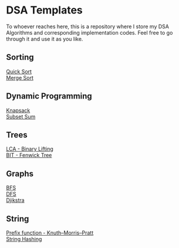 # DSA Templates
To whoever reaches here, this is a repository where I store my DSA Algorithms and corresponding implementation codes. Feel free to go through it and use it as you like.

## Sorting
[Quick Sort](https://github.com/M-Manas-s/DSA_Templates/blob/master/Sorting/Quick_Sort.cpp)\
[Merge Sort](https://github.com/M-Manas-s/DSA_Templates/blob/master/Sorting/Merge_Sort.cpp)

## Dynamic Programming
[Knapsack](https://github.com/M-Manas-s/DSA_Templates/blob/master/Dynamic_Programming/Knapsack.cpp)\
[Subset Sum](https://github.com/M-Manas-s/DSA_Templates/blob/master/Dynamic_Programming/SubsetSum.cpp)

## Trees
[LCA - Binary Lifting](https://github.com/M-Manas-s/DSA_Templates/blob/master/Trees/LCA-Binary_Lifting.cpp)\
[BIT - Fenwick Tree](https://github.com/M-Manas-s/DSA_Templates/blob/master/Trees/BIT-FenwickTree.cpp)

## Graphs
[BFS](https://github.com/M-Manas-s/DSA_Templates/blob/master/Graphs/BFS.cpp)\
[DFS](https://github.com/M-Manas-s/DSA_Templates/blob/master/Graphs/DFS.cpp)\
[Djikstra](https://github.com/M-Manas-s/DSA_Templates/blob/master/Graphs/Djikstra.cpp)

## String
[Prefix function - Knuth–Morris–Pratt](https://github.com/M-Manas-s/DSA_Templates/blob/master/String/KMP.cpp)\
[String Hashing](https://github.com/M-Manas-s/DSA_Templates/blob/master/String/StringHashing.cpp)